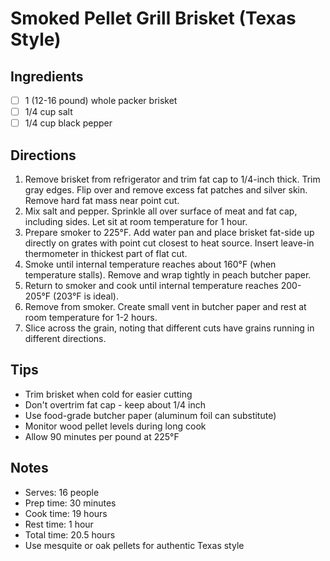 # Smoked Pellet Grill Brisket (Texas Style)

## Ingredients
- [ ] 1 (12-16 pound) whole packer brisket
- [ ] 1/4 cup salt
- [ ] 1/4 cup black pepper

## Directions
1. Remove brisket from refrigerator and trim fat cap to 1/4-inch thick. Trim gray edges. Flip over and remove excess fat patches and silver skin. Remove hard fat mass near point cut.
2. Mix salt and pepper. Sprinkle all over surface of meat and fat cap, including sides. Let sit at room temperature for 1 hour.
3. Prepare smoker to 225°F. Add water pan and place brisket fat-side up directly on grates with point cut closest to heat source. Insert leave-in thermometer in thickest part of flat cut.
4. Smoke until internal temperature reaches about 160°F (when temperature stalls). Remove and wrap tightly in peach butcher paper.
5. Return to smoker and cook until internal temperature reaches 200-205°F (203°F is ideal).
6. Remove from smoker. Create small vent in butcher paper and rest at room temperature for 1-2 hours.
7. Slice across the grain, noting that different cuts have grains running in different directions.

## Tips
- Trim brisket when cold for easier cutting
- Don't overtrim fat cap - keep about 1/4 inch
- Use food-grade butcher paper (aluminum foil can substitute)
- Monitor wood pellet levels during long cook
- Allow 90 minutes per pound at 225°F

## Notes
- Serves: 16 people
- Prep time: 30 minutes
- Cook time: 19 hours
- Rest time: 1 hour
- Total time: 20.5 hours
- Use mesquite or oak pellets for authentic Texas style